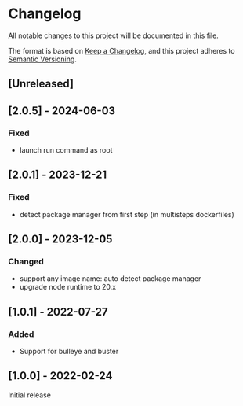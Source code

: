 # Changelog

All notable changes to this project will be documented in this file.

The format is based on [Keep a Changelog](https://keepachangelog.com/en/1.0.0/),
and this project adheres to [Semantic Versioning](https://semver.org/spec/v2.0.0.html).

## [Unreleased]


## [2.0.5] - 2024-06-03

### Fixed

- launch run command as root

## [2.0.1] - 2023-12-21

### Fixed

- detect package manager from first step (in multisteps dockerfiles)

## [2.0.0] - 2023-12-05

### Changed

- support any image name: auto detect package manager
- upgrade node runtime to 20.x

## [1.0.1] - 2022-07-27

### Added

- Support for bulleye and buster

## [1.0.0] - 2022-02-24

Initial release
